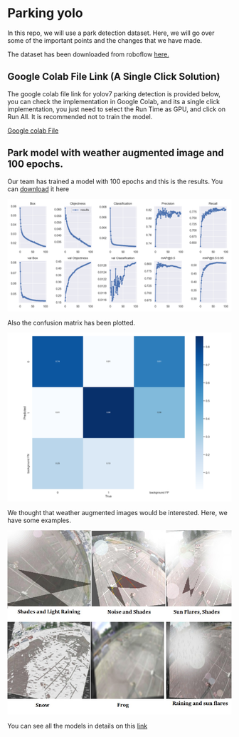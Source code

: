 # Parking yolo

In this repo, we will use a park detection dataset.
Here, we will go over some of the important points and the changes that we have made.

The dataset has been downloaded from roboflow [here.](https://universe.roboflow.com/rawdatasetmaison/data_out_raw/dataset/1 "Click here")



## Google Colab File Link (A Single Click Solution)

The google colab file link for yolov7 parking detection is provided below, 
you can check the implementation in Google Colab, and its a single click implementation, 
you just need to select the Run Time as GPU, and click on Run All. It is recommended not to train the model.

[Google colab File](https://drive.google.com/file/d/1KZGEaEaJinB-fAuHuvfBmGSijstD7-cA/view?usp=sharing "Click here")

## Park model with weather augmented image and 100 epochs.

Our team has trained a model with 100 epochs and this is the results. You can [download](https://drive.google.com/u/3/uc?id=1DocweSxBheINGL_yJ1kndiSvLXJFESOU&export=download "Click here")
 it here

![alt text](Image/results_100.png "Results")

Also the confusion matrix has been plotted.

![alt text](Image/cm_100.png "Confusion matrix")

We thought that weather augmented images would be interested. Here, we have some examples.

![alt text](Image/aug_exam.jpg "Confusion matrix")


You can see all the models in details on this [link](https://drive.google.com/drive/folders/1B5TfZbSYyXbXuIABJ_b_iSdjdUPWF-Kc?usp=share_link "Click here")


